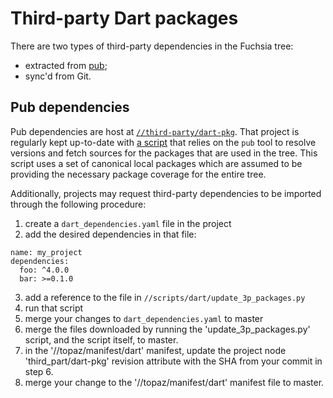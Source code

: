 # Third-party Dart packages


There are two types of third-party dependencies in the Fuchsia tree:
- extracted from [pub][pub];
- sync'd from Git.

## Pub dependencies

Pub dependencies are host at [`//third-party/dart-pkg`][dart-3p]. That project
is regularly kept up-to-date with [a script][dart-3p-script] that relies on the
`pub` tool to resolve versions and fetch sources for the packages that are used
in the tree.
This script uses a set of canonical local packages which are assumed to be
providing the necessary package coverage for the entire tree.

Additionally, projects may request third-party dependencies to be imported
through the following procedure:
1. create a `dart_dependencies.yaml` file in the project
2. add the desired dependencies in that file:

```
name: my_project
dependencies:
  foo: ^4.0.0
  bar: >=0.1.0
```

3. add a reference to the file in `//scripts/dart/update_3p_packages.py`
4. run that script
5. merge your changes to `dart_dependencies.yaml` to master
6. merge the files downloaded by running the 'update_3p_packages.py' script, and the script itself, to master.
7. in the '//topaz/manifest/dart' manifest, update the project node 'third_part/dart-pkg' revision attribute with the SHA from your commit in step 6.
8. merge your change to the '//topaz/manifest/dart' manifest file to master.


[pub]: https://pub.dartlang.org/ "Pub"
[dart-3p]: https://fuchsia.googlesource.com/third_party/dart-pkg/+/master "Third-party dependencies"
[dart-3p-script]: /scripts/dart/update_3p_packages.py "Dependencies script"
